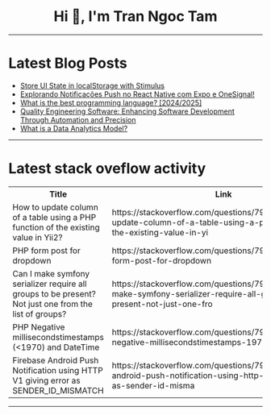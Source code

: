 <h1 align="center">Hi 👋, I'm Tran Ngoc Tam</h1>

---

# Latest Blog Posts 
<!-- BLOG-POST-LIST:START -->
- [Store UI State in localStorage with Stimulus](https://dev.to/railsdesigner/store-ui-state-in-localstorage-with-stimulus-2ehe)
- [Explorando Notificações Push no React Native com Expo e OneSignal!](https://dev.to/rafael_avelarcampos_e71c/explorando-notificacoes-push-no-react-native-com-expo-e-onesignal-1db7)
- [What is the best programming language? [2024/2025]](https://dev.to/jaovitm/what-is-the-best-programming-language-20242025-1d22)
- [Quality Engineering Software: Enhancing Software Development Through Automation and Precision](https://dev.to/keploy/quality-engineering-software-enhancing-software-development-through-automation-and-precision-1n6n)
- [What is a Data Analytics Model?](https://dev.to/pangaea_x/what-is-a-data-analytics-model-3mgh)
<!-- BLOG-POST-LIST:END -->

---

# Latest stack oveflow activity
<table>
  <tr><th>Title</th><th>Link</th></tr>
  <!-- STACKOVERFLOW:START --><tr><td>How to update column of a table using a PHP function of the existing value in Yii2?</td><td>https://stackoverflow.com/questions/79166573/how-to-update-column-of-a-table-using-a-php-function-of-the-existing-value-in-yi</td></tr><tr><td>PHP form post for dropdown</td><td>https://stackoverflow.com/questions/79166531/php-form-post-for-dropdown</td></tr><tr><td>Can I make symfony serializer require all groups to be present? Not just one from the list of groups?</td><td>https://stackoverflow.com/questions/79166376/can-i-make-symfony-serializer-require-all-groups-to-be-present-not-just-one-fro</td></tr><tr><td>PHP Negative millisecondstimestamps &lpar;&lt;1970&rpar; and DateTime</td><td>https://stackoverflow.com/questions/79166160/php-negative-millisecondstimestamps-1970-and-datetime</td></tr><tr><td>Firebase Android Push Notification using HTTP V1 giving error as SENDER_ID_MISMATCH</td><td>https://stackoverflow.com/questions/79166148/firebase-android-push-notification-using-http-v1-giving-error-as-sender-id-misma</td></tr><!-- STACKOVERFLOW:END -->
</table>

---


